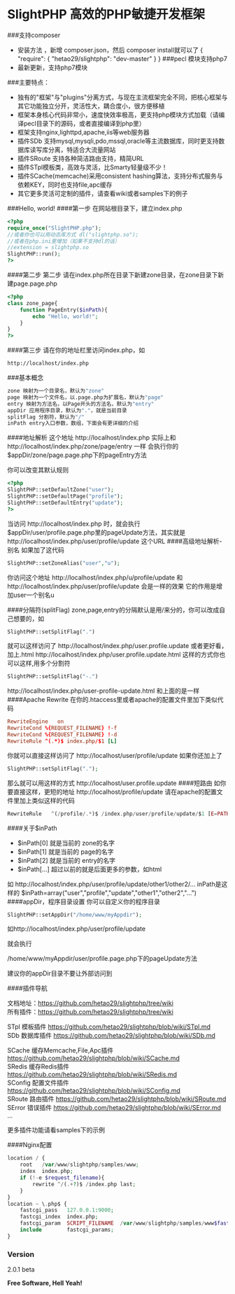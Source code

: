 # SlightPHP 高效的PHP敏捷开发框架

###支持composer
  - 安装方法 ，新增 composer.json，然后 composer install就可以了
{
    "require": {
        "hetao29/slightphp": "dev-master"
    }
}
###pecl 模块支持php7
  - 最新更新，支持php7模块
  
###主要特点：
  - 独有的"框架"与"plugins"分离方式，与现在主流框架完全不同，把核心框架与其它功能独立分开，灵活性大，耦合度小，很方便移植 
  - 框架本身核心代码非常小，速度快效率极高，更支持php模块方式加载（请编译pecl目录下的源码，或者直接编译到php里）
  - 框架支持nginx,lighttpd,apache,iis等web服务器
  - 插件SDb 支持mysql,mysqli,pdo,mssql,oracle等主流数据库，同时更支持数据库读写库分离，特适合大流量网站
  - 插件SRoute 支持各种简洁路由支持，精简URL
  - 插件STpl模板类，高效与灵活，比Smarty轻量级不少！
  - 插件SCache(memcache)采用consistent hashing算法，支持分布式服务与依赖KEY，同时也支持file,apc缓存
  - 其它更多灵活可定制的插件，请查看wiki或者samples下的例子

###Hello, world!
####第一步
在网站根目录下，建立index.php

```php
<?php
require_once("SlightPHP.php");
//或者你也可以用动态库方式 dl("slightphp.so");
//或者在php.ini里增加（如果不支持dl的话）
//extension = slightphp.so
SlightPHP::run();
?>
```
####第二步
第二步 请在index.php所在目录下新建zone目录，在zone目录下新建page.page.php
```php
<?php 
class zone_page{ 
    function PageEntry($inPath){
        echo "Hello, world!";
    } 
} 
?>
```
####第三步
请在你的地址栏里访问index.php，如
```html
http://localhost/index.php
```


###基本概念

```sh
zone 映射为一个目录名，默认为"zone"
page 映射为一个文件名，以.page.php为扩展名，默认为"page"
entry 映射为方法名，以Page开头的方法名，默认为"entry"
appDir 应用程序目录，默认为"."，就是当前目录
splitFlag 分割符，默认为"/"
inPath entry入口参数，数组，下面会有更详细的介绍
```

####地址解析
这个地址 http://localhost/index.php 实际上和 http://localhost/index.php/zone/page/entry 一样
会执行你的$appDir/zone/page.page.php下的pageEntry方法


你可以改变其默认规则
```php
<?php
SlightPHP::setDefaultZone("user");
SlightPHP::setDefaultPage("profile");
SlightPHP::setDefaultEntry("update");
?>
```
当访问 http://localhost/index.php 时，就会执行
$appDir/user/profile.page.php里的pageUpdate方法，其实就是 
http://localhost/index.php/user/profile/update 
这个URL
####高级地址解析-别名
如果加了这代码
```php
SlightPHP::setZoneAlias("user","u");
```
你访问这个地址
http://localhost/index.php/u/profile/update
和http://localhost/index.php/user/profile/update
会是一样的效果
它的作用是增加user一个别名u

####分隔符(splitFlag)
zone,page,entry的分隔默认是用/来分的，你可以改成自己想要的，如
```php
SlightPHP::setSplitFlag(".")
```
就可以这样访问了
http://localhost/index.php/user.profile.update
或者更好看，加上.html
http://localhost/index.php/user.profile.update.html
这样的方式你也可以这样,用多个分割符
```php
SlightPHP::setSplitFlag("-.")
```
http://localhost/index.php/user-profile-update.html
和上面的是一样
####Apache Rewrite
在你的.htaccess里或者apache的配置文件里加下类似代码
```conf
RewriteEngine   on
RewriteCond %{REQUEST_FILENAME} !-f
RewriteCond %{REQUEST_FILENAME} !-d
RewriteRule ^(.*)$ index.php/$1 [L]
```
你就可以直接这样访问了
http://localhost/user/profile/update
如果你还加上了
```php
SlightPHP::setSplitFlag(".");
```
那么就可以用这样的方式 http://localhost/user.profile.update
####短路由
如你要直接这样，更短的地址
http://localhost/profile/update
请在apache的配置文件里加上类似这样的代码
```php
RewriteRule   ^(/profile/.*)$ /index.php/user/profile/update/$1 [E=PATH_INFO:$1,L]
```
####关于$inPath

  - $inPath[0] 就是当前的 zone的名字
  - $inPath[1] 就是当前的 page的名字
  - $inPath[2] 就是当前的 entry的名字
  - $inPath[...] 超过以前的就是后面更多的参数，如html

如 http://localhost/index.php/user/profile/update/other1/other2/... inPath是这样的
$inPath=array("user","profile","update","other1","other2","...")
####appDir，程序目录设置
你可以自定义你的程序目录
```php
SlightPHP::setAppDir("/home/www/myAppdir");
```
如http://localhost/index.php/user/profile/update

就会执行

/home/www/myAppdir/user/profile.page.php下的pageUpdate方法

建议你的appDir目录不要让外部访问到

####插件导航 

文档地址：https://github.com/hetao29/slightphp/tree/wiki  
所有插件：https://github.com/hetao29/slightphp/tree/wiki  
  
STpl 模板插件 https://github.com/hetao29/slightphp/blob/wiki/STpl.md  
SDb 数据库插件 https://github.com/hetao29/slightphp/blob/wiki/SDb.md  
  
SCache 缓存Memcache,File,Apc插件 https://github.com/hetao29/slightphp/blob/wiki/SCache.md  
SRedis 缓存Redis插件 https://github.com/hetao29/slightphp/blob/wiki/SRedis.md  
SConfig 配置文件插件 https://github.com/hetao29/slightphp/blob/wiki/SConfig.md  
SRoute 路由插件 https://github.com/hetao29/slightphp/blob/wiki/SRoute.md  
SError 错误插件 https://github.com/hetao29/slightphp/blob/wiki/SError.md  
...  
 
更多插件功能请看samples下的示例  


####Nginx配置
```php
location / {
	root   /var/www/slightphp/samples/www;
	index  index.php;
	if (!-e $request_filename){
		rewrite ^/(.+?)$ /index.php last;
	}
}
location ~ \.php$ {
	fastcgi_pass   127.0.0.1:9000;
	fastcgi_index  index.php;
	fastcgi_param  SCRIPT_FILENAME  /var/www/slightphp/samples/www$fastcgi_script_name;
	include        fastcgi_params;
}
```

### Version
2.0.1 beta

**Free Software, Hell Yeah!**

